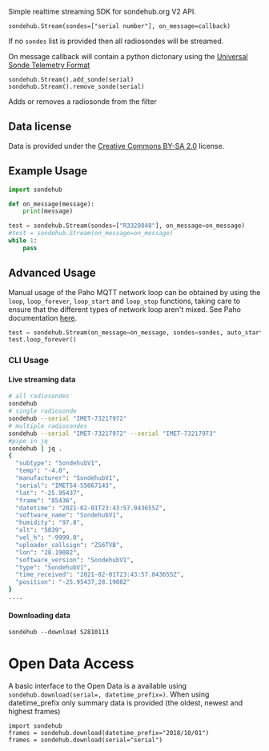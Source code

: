 Simple realtime streaming SDK for sondehub.org V2 API.

```
sondehub.Stream(sondes=["serial number"], on_message=callback)
```
If no `sondes` list is provided then all radiosondes will be streamed.

On message callback will contain a python dictonary using the [Universal Sonde Telemetry Format](https://github.com/projecthorus/radiosonde_auto_rx/wiki/SondeHub-DB-Universal-Telemetry-Format)


```
sondehub.Stream().add_sonde(serial)
sondehub.Stream().remove_sonde(serial)
```

Adds or removes a radiosonde from the filter

Data license
--
Data is provided under the [Creative Commons BY-SA 2.0](https://creativecommons.org/licenses/by-sa/2.0/) license.

Example Usage
--

```python
import sondehub

def on_message(message):
    print(message)

test = sondehub.Stream(sondes=["R3320848"], on_message=on_message)
#test = sondehub.Stream(on_message=on_message)
while 1:
    pass

```

Advanced Usage
--
Manual usage of the Paho MQTT network loop can be obtained by using the `loop`, `loop_forever`, `loop_start` and `loop_stop` functions, taking care to ensure that the different types of network loop aren't mixed. See Paho documentation [here](https://www.eclipse.org/paho/index.php?page=clients/python/docs/index.php#network-loop).

```python
test = sondehub.Stream(on_message=on_message, sondes=sondes, auto_start_loop=False)
test.loop_forever()
```

### CLI Usage
#### Live streaming data
```sh
# all radiosondes
sondehub
# single radiosonde
sondehub --serial "IMET-73217972"
# multiple radiosondes
sondehub --serial "IMET-73217972" --serial "IMET-73217973"
#pipe in jq
sondehub | jq .
{
  "subtype": "SondehubV1",
  "temp": "-4.0",
  "manufacturer": "SondehubV1",
  "serial": "IMET54-55067143",
  "lat": "-25.95437",
  "frame": "85436",
  "datetime": "2021-02-01T23:43:57.043655Z",
  "software_name": "SondehubV1",
  "humidity": "97.8",
  "alt": "5839",
  "vel_h": "-9999.0",
  "uploader_callsign": "ZS6TVB",
  "lon": "28.19082",
  "software_version": "SondehubV1",
  "type": "SondehubV1",
  "time_received": "2021-02-01T23:43:57.043655Z",
  "position": "-25.95437,28.19082"
}
....

```

#### Downloading data
```
sondehub --download S2810113
```


Open Data Access
==

A basic interface to the Open Data is a available using `sondehub.download(serial=, datetime_prefix=)`. When using datetime_prefix only summary data is provided (the oldest, newest and highest frames)

```
import sondehub
frames = sondehub.download(datetime_prefix="2018/10/01")
frames = sondehub.download(serial="serial")
```